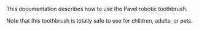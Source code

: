 This documentation describes how to use the Pavel robotic 
toothbrush.

Note that this toothbrush is totally safe to use for children, 
adults, or pets.